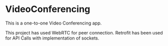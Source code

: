 # VideoConferencing
This is a one-to-one Video Conferencing app.

This project has used WebRTC for peer connection.
Retrofit has been used for API Calls with implementation of sockets.
